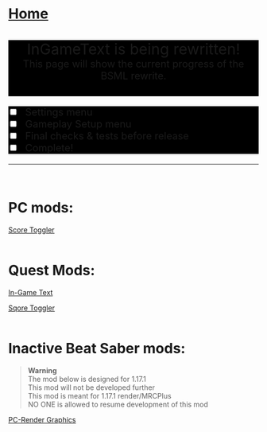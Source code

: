 # [Home](https://cgray1234.github.io/index.html)  
<br/>

<div style="background-color: black; text-align: center; font-size:30px">InGameText is being rewritten!</div>
<div style="background-color: black; text-align: center; font-size:20px">This page will show the current progress of the BSML rewrite.</div>
<div style="background-color: black; text-align: center; font-size:20px">ㅤ</div>  
<div style="background-color: black; font-size:20px">

- [ ] Settings menu
- [ ] Gameplay Setup menu
- [ ] Final checks & tests before release
- [ ] Complete!
</div>

---

</br>

# PC mods:  
[Score Toggler](https://github.com/CGray1234/ScoreToggler-PC/)  
<br/>

# Quest Mods:
[In-Game Text](https://github.com/CGray1234/InGameText)

[Sqore Toggler](https://github.com/CGray1234/SqoreToggler)  
<br/>

# Inactive Beat Saber mods:  
>**Warning**  
>The mod below is designed for 1.17.1  
>This mod will not be developed further  
>This mod is meant for 1.17.1 render/MRCPlus  
>NO ONE is allowed to resume development of this mod

[PC-Render Graphics](https://github.com/CGray1234/Quest-PC-Render-Graphics)